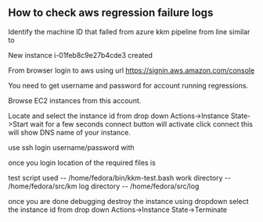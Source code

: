 ## How to check aws regression failure logs

Identify the machine ID that failed from azure kkm pipeline from line similar to

New instance i-01feb8c9e27b4cde3 created

From browser login to aws using url
https://signin.aws.amazon.com/console

You need to get username and password for account running regressions.


Browse EC2 instances from this account.

Locate and select the instance id
from drop down 
Actions->Instance State->Start
wait for a few seconds
connect button will activate
click connect
this will show DNS name of your instance.

use ssh login username/password with

once you login location of the required files is

test script used -- /home/fedora/bin/kkm-test.bash
work directory -- /home/fedora/src/km
log directory -- /home/fedora/src/log

once you are done debugging destroy the instance using dropdown
select the instance id
from drop down 
Actions->Instance State->Terminate
